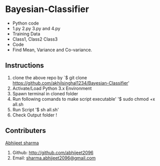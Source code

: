 # Bayesian-Classifier
- Python code 
 - 1.py 2.py 3.py and 4.py 
- Training Data
 - Class1, Class2 Class3 
- Code
 - Find Mean, Variance and Co-variance.

## Instructions
1. clone the above repo by 
	`$ git clone https://github.com/akhilsinghal1234/Bayesian-Classifier'
2. Activate/Load Python 3.x Environment
3. Spawn terminal in cloned folder
4. Run following comands to make script executable'
 	'$ sudo chmod +x all.sh
5. Run Script
 	'$ sh all.sh' 
6. Check Output folder !

## Contributers

[Abhijeet sharma](http://students.iitmandi.ac.in/~abhijeet_sharma)
1. Github: http://github.com/abhijeet2096
2. Email: sharma.abhijeet2096@gmail.com

